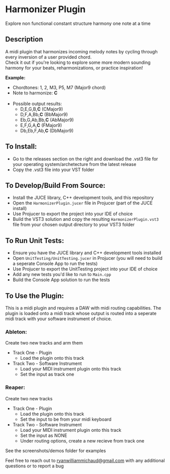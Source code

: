 # Harmonizer Plugin

Explore non functional constant structure harmony one note at a time

## Description

A midi plugin that harmonizes incoming melody notes by cycling through every inversion of a user provided chord. <br>
Check it out if you're looking to explore some more modern sounding harmony for your beats, reharmonizations, or practice inspiration!

**Example:** <br>
  - Chordtones: 1, 2, M3, P5, M7  (Major9 chord)
  - Note to harmonize: **C**
  <br> <br>
  - Possible output results:
    - D,E,G,B,**C**    (CMajor9)
    - D,F,A,Bb,**C**    (BbMajor9)
    - Eb,G,Ab,Bb,**C**  (AbMajor9)
    - E,F,G,A,**C**    (FMajor9)
    - Db,Eb,F,Ab,**C**  (DbMajor9)

## To Install:
 - Go to the releases section on the right and download the .vst3 file for your operating system/archetecture from the latest release
 - Copy the .vst3 file into your VST folder

## To Develop/Build From Source:
- Install the JUCE library, C++ development tools, and this repository
- Open the `HarmonizerPlugin.jucer` file in Projucer (part of the JUCE install) 
- Use Projucer to export the project into your IDE of choice
- Build the VST3 solution and copy the resulting `HarmonizerPlugin.vst3` file from your chosen output directory to your VST3 folder

## To Run Unit Tests:
- Ensure you have the JUCE library and C++ development tools installed
- Open `UnitTesting/UnitTesting.jucer` in Projucer (you will need to build a seperate Console App to run the tests)
- Use Projucer to export the UnitTesting project into your IDE of choice
- Add any new tests you'd like to run to `Main.cpp`
- Build the Console App solution to run the tests
  
## To Use the Plugin:
This is a midi plugin and requires a DAW with midi routing capabilities. The plugin is loaded onto a midi track whose output is routed into a seperate midi track with your software instrument of choice.

### Ableton:
Create two new tracks and arm them <br>
- Track One - Plugin
  - Load the plugin onto this track
- Track Two - Software Instrument
  - Load your MIDI instrument plugin onto this track
  - Set the input as track one
### Reaper:
Create two new tracks <br>
- Track One - Plugin
  - Load the plugin onto this track
  - Set the input to be from your midi keyboard <br>
- Track Two - Software Instrument
  - Load your MIDI instrument plugin onto this track
  - Set the input as NONE 
  - Under routing options, create a new recieve from track one

See the screenshots/demos folder for examples

Feel free to reach out to ryanwilliammichaud@gmail.com with any additional questions or to report a bug

